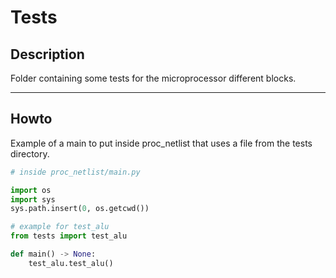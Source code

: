 # Tests


## Description

Folder containing some tests for the microprocessor different blocks.

---

## Howto

Example of a main to put inside proc_netlist that uses a file from the tests directory.

```python
# inside proc_netlist/main.py

import os
import sys
sys.path.insert(0, os.getcwd())

# example for test_alu
from tests import test_alu

def main() -> None:
    test_alu.test_alu()

```